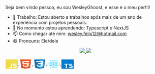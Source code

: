 Seja bem vindo pessoa, eu sou WesleyGhoost, e esse é o meu perfil!
- 🔭 Trabalho: Estou aberto a trabalhos após mais de um ano de experiência com projetos pessoais.
- 🌱 No momento estou aprendendo: Typescript e NextJS
- 📫 Como chegar até mim: wesley.felix12@hotmail.com
- 😄 Pronouns: Ele/dele
<div align="center">
  <a href="https://github.com/WesleyGhoost">
  <img height="180em" src="https://github-readme-stats.vercel.app/api?username=WesleyGhoost&show_icons=true&theme=aura&include_all_commits=true&count_private=true"/>
  <img height="180em" src="https://github-readme-stats.vercel.app/api/top-langs/?username=WesleyGhoost&layout=compact&langs_count=7&theme=aura"/>
</div>
  <div style="display: inline_block"><br>
  <img align="center" alt="Wesley-Js" height="30" width="40" src="https://raw.githubusercontent.com/devicons/devicon/master/icons/javascript/javascript-plain.svg">
  <img align="center" alt="Wesley-HTML" height="30" width="40" src="https://raw.githubusercontent.com/devicons/devicon/master/icons/html5/html5-original.svg">
  <img align="center" alt="Wesley-CSS" height="30" width="40" src="https://raw.githubusercontent.com/devicons/devicon/master/icons/css3/css3-original.svg">
  <img align="center" alt="Wesley-React" height="30" width="40" src="https://raw.githubusercontent.com/devicons/devicon/master/icons/react/react-original.svg">
  <img align="center" alt="Wesley-Ts" height="30" width="40" src="https://raw.githubusercontent.com/devicons/devicon/master/icons/typescript/typescript-original.svg">
</div>

